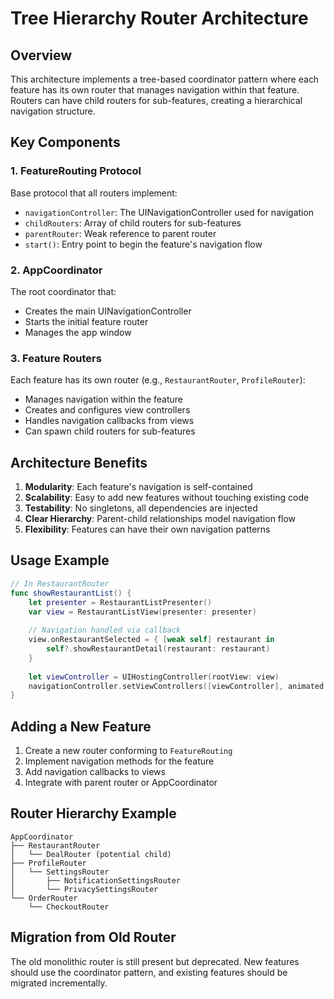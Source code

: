 # Tree Hierarchy Router Architecture

## Overview

This architecture implements a tree-based coordinator pattern where each feature has its own router that manages navigation within that feature. Routers can have child routers for sub-features, creating a hierarchical navigation structure.

## Key Components

### 1. FeatureRouting Protocol
Base protocol that all routers implement:
- `navigationController`: The UINavigationController used for navigation
- `childRouters`: Array of child routers for sub-features
- `parentRouter`: Weak reference to parent router
- `start()`: Entry point to begin the feature's navigation flow

### 2. AppCoordinator
The root coordinator that:
- Creates the main UINavigationController
- Starts the initial feature router
- Manages the app window

### 3. Feature Routers
Each feature has its own router (e.g., `RestaurantRouter`, `ProfileRouter`):
- Manages navigation within the feature
- Creates and configures view controllers
- Handles navigation callbacks from views
- Can spawn child routers for sub-features

## Architecture Benefits

1. **Modularity**: Each feature's navigation is self-contained
2. **Scalability**: Easy to add new features without touching existing code
3. **Testability**: No singletons, all dependencies are injected
4. **Clear Hierarchy**: Parent-child relationships model navigation flow
5. **Flexibility**: Features can have their own navigation patterns

## Usage Example

```swift
// In RestaurantRouter
func showRestaurantList() {
    let presenter = RestaurantListPresenter()
    var view = RestaurantListView(presenter: presenter)
    
    // Navigation handled via callback
    view.onRestaurantSelected = { [weak self] restaurant in
        self?.showRestaurantDetail(restaurant: restaurant)
    }
    
    let viewController = UIHostingController(rootView: view)
    navigationController.setViewControllers([viewController], animated: false)
}
```

## Adding a New Feature

1. Create a new router conforming to `FeatureRouting`
2. Implement navigation methods for the feature
3. Add navigation callbacks to views
4. Integrate with parent router or AppCoordinator

## Router Hierarchy Example

```
AppCoordinator
├── RestaurantRouter
│   └── DealRouter (potential child)
├── ProfileRouter
│   └── SettingsRouter
│       ├── NotificationSettingsRouter
│       └── PrivacySettingsRouter
└── OrderRouter
    └── CheckoutRouter
```

## Migration from Old Router

The old monolithic router is still present but deprecated. New features should use the coordinator pattern, and existing features should be migrated incrementally.